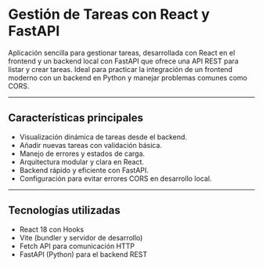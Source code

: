 # Gestión de Tareas con React y FastAPI

Aplicación sencilla para gestionar tareas, desarrollada con React en el frontend y un backend local con FastAPI que ofrece una API REST para listar y crear tareas. Ideal para practicar la integración de un frontend moderno con un backend en Python y manejar problemas comunes como CORS.

---

## Características principales

- Visualización dinámica de tareas desde el backend.
- Añadir nuevas tareas con validación básica.
- Manejo de errores y estados de carga.
- Arquitectura modular y clara en React.
- Backend rápido y eficiente con FastAPI.
- Configuración para evitar errores CORS en desarrollo local.

---

## Tecnologías utilizadas

- React 18 con Hooks
- Vite (bundler y servidor de desarrollo)
- Fetch API para comunicación HTTP
- FastAPI (Python) para el backend REST
